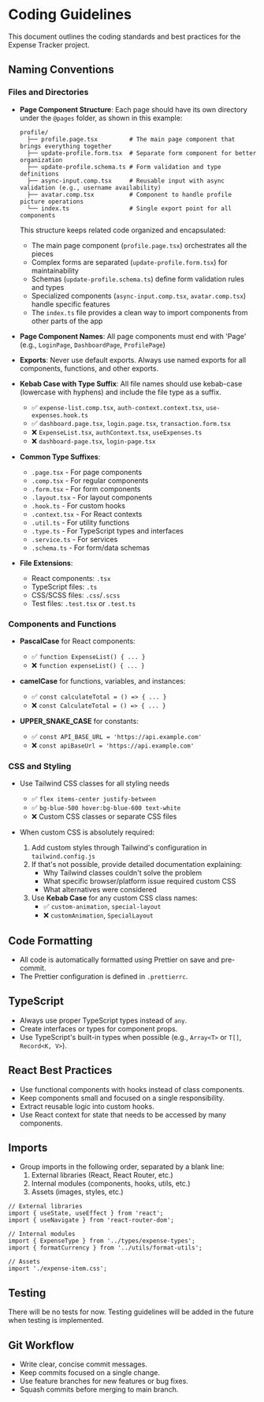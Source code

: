 # Coding Guidelines

This document outlines the coding standards and best practices for the Expense Tracker project.

## Naming Conventions

### Files and Directories

- **Page Component Structure**: Each page should have its own directory under the `@pages` folder, as shown in this example:

  ```
  profile/
    ├── profile.page.tsx         # The main page component that brings everything together
    ├── update-profile.form.tsx  # Separate form component for better organization
    ├── update-profile.schema.ts # Form validation and type definitions
    ├── async-input.comp.tsx     # Reusable input with async validation (e.g., username availability)
    ├── avatar.comp.tsx          # Component to handle profile picture operations
    └── index.ts                 # Single export point for all components
  ```

  This structure keeps related code organized and encapsulated:

  - The main page component (`profile.page.tsx`) orchestrates all the pieces
  - Complex forms are separated (`update-profile.form.tsx`) for maintainability
  - Schemas (`update-profile.schema.ts`) define form validation rules and types
  - Specialized components (`async-input.comp.tsx`, `avatar.comp.tsx`) handle specific features
  - The `index.ts` file provides a clean way to import components from other parts of the app

- **Page Component Names**: All page components must end with 'Page' (e.g., `LoginPage`, `DashboardPage`, `ProfilePage`)

- **Exports**: Never use default exports. Always use named exports for all components, functions, and other exports.

- **Kebab Case with Type Suffix**: All file names should use kebab-case (lowercase with hyphens) and include the file type as a suffix.

  - ✅ `expense-list.comp.tsx`, `auth-context.context.tsx`, `use-expenses.hook.ts`
  - ✅ `dashboard.page.tsx`, `login.page.tsx`, `transaction.form.tsx`
  - ❌ `ExpenseList.tsx`, `authContext.tsx`, `useExpenses.ts`
  - ❌ `dashboard-page.tsx`, `login-page.tsx`

- **Common Type Suffixes**:

  - `.page.tsx` - For page components
  - `.comp.tsx` - For regular components
  - `.form.tsx` - For form components
  - `.layout.tsx` - For layout components
  - `.hook.ts` - For custom hooks
  - `.context.tsx` - For React contexts
  - `.util.ts` - For utility functions
  - `.type.ts` - For TypeScript types and interfaces
  - `.service.ts` - For services
  - `.schema.ts` - For form/data schemas

- **File Extensions**:
  - React components: `.tsx`
  - TypeScript files: `.ts`
  - CSS/SCSS files: `.css`/`.scss`
  - Test files: `.test.tsx` or `.test.ts`

### Components and Functions

- **PascalCase** for React components:

  - ✅ `function ExpenseList() { ... }`
  - ❌ `function expenseList() { ... }`

- **camelCase** for functions, variables, and instances:

  - ✅ `const calculateTotal = () => { ... }`
  - ❌ `const CalculateTotal = () => { ... }`

- **UPPER_SNAKE_CASE** for constants:
  - ✅ `const API_BASE_URL = 'https://api.example.com'`
  - ❌ `const apiBaseUrl = 'https://api.example.com'`

### CSS and Styling

- Use Tailwind CSS classes for all styling needs

  - ✅ `flex items-center justify-between`
  - ✅ `bg-blue-500 hover:bg-blue-600 text-white`
  - ❌ Custom CSS classes or separate CSS files

- When custom CSS is absolutely required:
  1. Add custom styles through Tailwind's configuration in `tailwind.config.js`
  2. If that's not possible, provide detailed documentation explaining:
     - Why Tailwind classes couldn't solve the problem
     - What specific browser/platform issue required custom CSS
     - What alternatives were considered
  3. Use **Kebab Case** for any custom CSS class names:
     - ✅ `custom-animation`, `special-layout`
     - ❌ `customAnimation`, `SpecialLayout`

## Code Formatting

- All code is automatically formatted using Prettier on save and pre-commit.
- The Prettier configuration is defined in `.prettierrc`.

## TypeScript

- Always use proper TypeScript types instead of `any`.
- Create interfaces or types for component props.
- Use TypeScript's built-in types when possible (e.g., `Array<T>` or `T[]`, `Record<K, V>`).

## React Best Practices

- Use functional components with hooks instead of class components.
- Keep components small and focused on a single responsibility.
- Extract reusable logic into custom hooks.
- Use React context for state that needs to be accessed by many components.

## Imports

- Group imports in the following order, separated by a blank line:
  1. External libraries (React, React Router, etc.)
  2. Internal modules (components, hooks, utils, etc.)
  3. Assets (images, styles, etc.)

```tsx
// External libraries
import { useState, useEffect } from 'react';
import { useNavigate } from 'react-router-dom';

// Internal modules
import { ExpenseType } from '../types/expense-types';
import { formatCurrency } from '../utils/format-utils';

// Assets
import './expense-item.css';
```

## Testing

There will be no tests for now. Testing guidelines will be added in the future when testing is implemented.

## Git Workflow

- Write clear, concise commit messages.
- Keep commits focused on a single change.
- Use feature branches for new features or bug fixes.
- Squash commits before merging to main branch.

